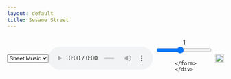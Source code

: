 ```yaml
---
layout: default
title: Sesame Street
---
```

<head>
<script>
window.onload = function () {
 
  var v = document.getElementById("myAudio");
  var p = document.getElementById("pbr");
  var c = document.getElementById("currentPbr");
 
  p.addEventListener('input',function(){
    c.innerHTML = p.value;
    v.playbackRate = p.value;
  },false);
 
};
</script>
<style>
.audio_select {
  display: flex;
  justify-content: space-evenly;
  align-items: center;
  padding-top: 6px;
  padding-bottom: 6px;
  border: 2px black;
  border-style: hidden
}
.sheet_music {
  border: 2px black;
  border-style: hidden
}
.pbr_form {
  text-align: center;
  padding-left: 6px;
  padding-right: 6px;
  border: 2px black;
  border-style: hidden
}
</style>
</head>
<body>
<div class="audio_select">
  <select onchange="document.getElementById('music').src = this.value">
   <option value="https://github.com/darluzmusic/low-brass-studio/raw/master/docs/assets/ss00.png">Sheet Music</option>

   </select>
  <audio id="myAudio" controls>
    <source src="https://github.com/darluzmusic/low-brass-studio/raw/master/docs/assets/audio/ss.mp3" type="audio/mpeg">
    Your browser does not support the audio element.
   </audio>
   <div class="pbr_form">
      <form>
       <span id="currentPbr">1</span><br>
       <input id="pbr" type="range" value="1" 
                    min="0.25" max="2" step="0.25" >
 
     </form>
    </div>
</div>
<center>
<div class="sheet_music">
<img id="music" src="https://github.com/darluzmusic/low-brass-studio/raw/master/docs/assets/ss00.png" width="100%">
</div>
<center>
<body>

